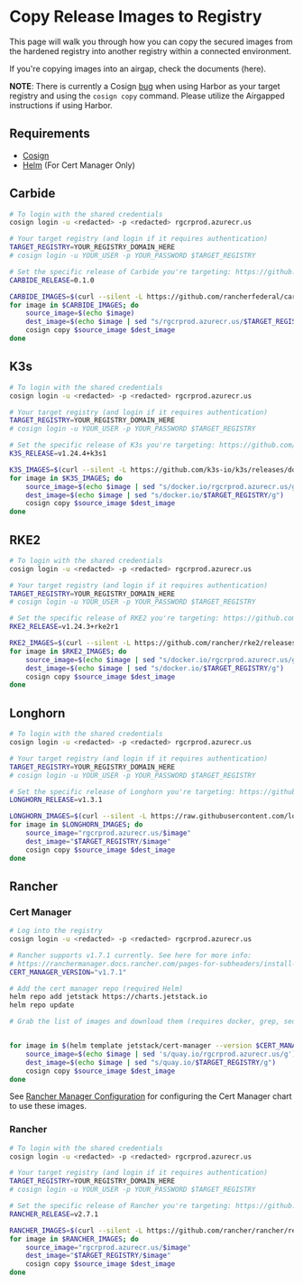 # Copy Release Images to Registry

This page will walk you through how you can copy the secured images from the hardened registry into another registry within a connected environment.

If you're copying images into an airgap, check the documents (here).

**NOTE**: There is currently a Cosign [bug](https://github.com/sigstore/cosign/issues/2208) when using Harbor as your target registry and using the `cosign copy` command. Please utilize the Airgapped instructions if using Harbor. 

## Requirements

* [Cosign](https://docs.sigstore.dev/cosign/installation/)
* [Helm](https://helm.sh/docs/intro/install/) (For Cert Manager Only)

## Carbide

```bash
# To login with the shared credentials
cosign login -u <redacted> -p <redacted> rgcrprod.azurecr.us

# Your target registry (and login if it requires authentication)
TARGET_REGISTRY=YOUR_REGISTRY_DOMAIN_HERE
# cosign login -u YOUR_USER -p YOUR_PASSWORD $TARGET_REGISTRY  

# Set the specific release of Carbide you're targeting: https://github.com/rancherfederal/carbide-releases/releases
CARBIDE_RELEASE=0.1.0

CARBIDE_IMAGES=$(curl --silent -L https://github.com/rancherfederal/carbide-releases/releases/download/$CARBIDE_RELEASE/carbide-images.txt)
for image in $CARBIDE_IMAGES; do
    source_image=$(echo $image)
    dest_image=$(echo $image | sed "s/rgcrprod.azurecr.us/$TARGET_REGISTRY/g")
    cosign copy $source_image $dest_image
done
```

## K3s

```bash
# To login with the shared credentials
cosign login -u <redacted> -p <redacted> rgcrprod.azurecr.us

# Your target registry (and login if it requires authentication)
TARGET_REGISTRY=YOUR_REGISTRY_DOMAIN_HERE
# cosign login -u YOUR_USER -p YOUR_PASSWORD $TARGET_REGISTRY  

# Set the specific release of K3s you're targeting: https://github.com/k3s-io/k3s/releases
K3S_RELEASE=v1.24.4+k3s1

K3S_IMAGES=$(curl --silent -L https://github.com/k3s-io/k3s/releases/download/$K3S_RELEASE/k3s-images.txt)
for image in $K3S_IMAGES; do
    source_image=$(echo $image | sed "s/docker.io/rgcrprod.azurecr.us/g")
    dest_image=$(echo $image | sed "s/docker.io/$TARGET_REGISTRY/g")
    cosign copy $source_image $dest_image
done
```

## RKE2

```bash
# To login with the shared credentials
cosign login -u <redacted> -p <redacted> rgcrprod.azurecr.us

# Your target registry (and login if it requires authentication)
TARGET_REGISTRY=YOUR_REGISTRY_DOMAIN_HERE
# cosign login -u YOUR_USER -p YOUR_PASSWORD $TARGET_REGISTRY  

# Set the specific release of RKE2 you're targeting: https://github.com/rancher/rke2/releases
RKE2_RELEASE=v1.24.3+rke2r1

RKE2_IMAGES=$(curl --silent -L https://github.com/rancher/rke2/releases/download/$RKE2_RELEASE/rke2-images-all.linux-amd64.txt)
for image in $RKE2_IMAGES; do
    source_image=$(echo $image | sed "s/docker.io/rgcrprod.azurecr.us/g")
    dest_image=$(echo $image | sed "s/docker.io/$TARGET_REGISTRY/g")
    cosign copy $source_image $dest_image
done
```

## Longhorn

```bash
# To login with the shared credentials
cosign login -u <redacted> -p <redacted> rgcrprod.azurecr.us

# Your target registry (and login if it requires authentication)
TARGET_REGISTRY=YOUR_REGISTRY_DOMAIN_HERE
# cosign login -u YOUR_USER -p YOUR_PASSWORD $TARGET_REGISTRY  

# Set the specific release of Longhorn you're targeting: https://github.com/longhorn/longhorn/releases
LONGHORN_RELEASE=v1.3.1

LONGHORN_IMAGES=$(curl --silent -L https://raw.githubusercontent.com/longhorn/longhorn/$LONGHORN_RELEASE/deploy/longhorn-images.txt)
for image in $LONGHORN_IMAGES; do
    source_image="rgcrprod.azurecr.us/$image"
    dest_image="$TARGET_REGISTRY/$image"
    cosign copy $source_image $dest_image
done
```

## Rancher

### Cert Manager

```bash
# Log into the registry
cosign login -u <redacted> -p <redacted> rgcrprod.azurecr.us

# Rancher supports v1.7.1 currently. See here for more info:
# https://ranchermanager.docs.rancher.com/pages-for-subheaders/install-upgrade-on-a-kubernetes-cluster#4-install-cert-manager
CERT_MANAGER_VERSION="v1.7.1"

# Add the cert manager repo (required Helm)
helm repo add jetstack https://charts.jetstack.io
helm repo update

# Grab the list of images and download them (requires docker, grep, sed, and awk)


for image in $(helm template jetstack/cert-manager --version $CERT_MANAGER_VERSION | grep 'image:' | sed 's/"//g' | awk '{ print $2 }'); do
    source_image=$(echo $image | sed 's/quay.io/rgcrprod.azurecr.us/g')
    dest_image=$(echo $image | sed "s/quay.io/$TARGET_REGISTRY/g")
    cosign copy $source_image $dest_image
done
```

See [Rancher Manager Configuration](rancher-config.md) for configuring the Cert Manager chart to use these images.

### Rancher

```bash
# To login with the shared credentials
cosign login -u <redacted> -p <redacted> rgcrprod.azurecr.us

# Your target registry (and login if it requires authentication)
TARGET_REGISTRY=YOUR_REGISTRY_DOMAIN_HERE
# cosign login -u YOUR_USER -p YOUR_PASSWORD $TARGET_REGISTRY  

# Set the specific release of Rancher you're targeting: https://github.com/rancher/rancher/releases
RANCHER_RELEASE=v2.7.1

RANCHER_IMAGES=$(curl --silent -L https://github.com/rancher/rancher/releases/download/$RANCHER_RELEASE/rancher-images.txt)
for image in $RANCHER_IMAGES; do
    source_image="rgcrprod.azurecr.us/$image"
    dest_image="$TARGET_REGISTRY/$image"
    cosign copy $source_image $dest_image
done
```